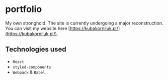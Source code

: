 # portfolio
My own stronghold. The site is currently undergoing a major reconstruction. 
You can visit my website here [https://kubakorniluk.pl/](https://kubakorniluk.pl/).

## Technologies used
* ```React```
* ```styled-components```
* ```Webpack``` & ```Babel```
